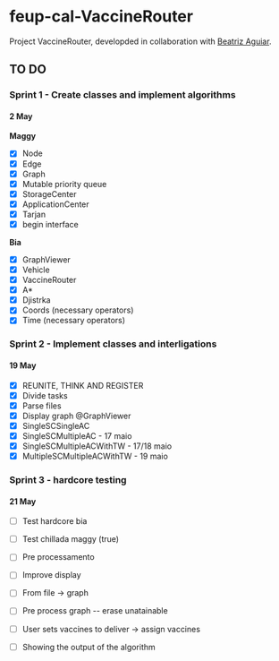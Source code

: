 # feup-cal-VaccineRouter


Project VaccineRouter, developded in collaboration with [Beatriz Aguiar](https://github.com/beatriz-ag).


## TO DO

### Sprint 1 - Create classes and implement algorithms     
#### 2 May

**Maggy**
- [x] Node
- [x] Edge
- [x] Graph
- [x] Mutable priority queue
- [x] StorageCenter           
- [x] ApplicationCenter
- [x] Tarjan                  
- [x] begin interface         
 
**Bia**    
- [x] GraphViewer             
- [x] Vehicle                 
- [x] VaccineRouter           
- [x] A*                      
- [x] Djistrka    
- [x] Coords (necessary operators)
- [x] Time (necessary operators)          

### Sprint 2 - Implement classes and interligations
#### 19 May

- [x] REUNITE, THINK AND REGISTER
- [x] Divide tasks
- [x] Parse files 
- [x] Display graph @GraphViewer 
- [x] SingleSCSingleAC
- [x] SingleSCMultipleAC - 17 maio
- [x] SingleSCMultipleACWithTW - 17/18 maio
- [x] MultipleSCMultipleACWithTW - 19 maio

### Sprint 3 - hardcore testing
#### 21 May 
- [ ] Test hardcore bia
- [ ] Test chillada maggy (true)
- [ ] Pre processamento
- [ ] Improve display
- [ ] From file -> graph
- [ ] Pre process graph -- erase unatainable
- [ ] User sets vaccines to deliver -> assign vaccines
- [ ] Showing the output of the algorithm

